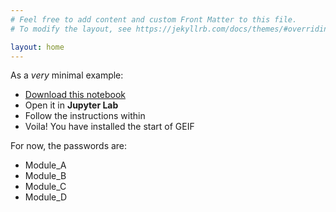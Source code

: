 ```yaml
---
# Feel free to add content and custom Front Matter to this file.
# To modify the layout, see https://jekyllrb.com/docs/themes/#overriding-theme-defaults

layout: home
---
```


As a *very* minimal example:

- <a href="{{site.url}}{{site.baseurl}}/assets/notebooks/Hub.ipynb" download>Download this notebook</a>
- Open it in **Jupyter Lab**
- Follow the instructions within
- Voila! You have installed the start of GEIF

For now, the passwords are:

- Module_A
- Module_B
- Module_C
- Module_D

